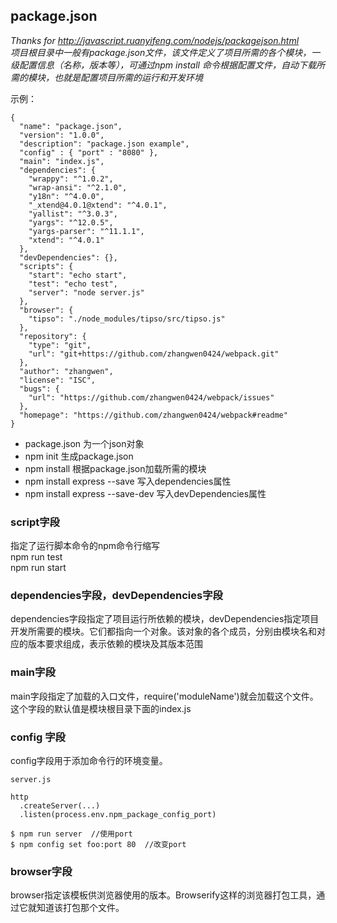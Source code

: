 ## package.json
*Thanks for http://javascript.ruanyifeng.com/nodejs/packagejson.html*  
*项目根目录中一般有package.json文件，该文件定义了项目所需的各个模块，一级配置信息（名称，版本等），可通过npm install 命令根据配置文件，自动下载所需的模块，也就是配置项目所需的运行和开发环境*

示例：
```
{
  "name": "package.json",
  "version": "1.0.0",
  "description": "package.json example",
  "config" : { "port" : "8080" },
  "main": "index.js",
  "dependencies": {
    "wrappy": "^1.0.2",
    "wrap-ansi": "^2.1.0",
    "y18n": "^4.0.0",
    "_xtend@4.0.1@xtend": "^4.0.1",
    "yallist": "^3.0.3",
    "yargs": "^12.0.5",
    "yargs-parser": "^11.1.1",
    "xtend": "^4.0.1"
  },
  "devDependencies": {},
  "scripts": {
    "start": "echo start",
    "test": "echo test",
    "server": "node server.js"
  },
  "browser": {
    "tipso": "./node_modules/tipso/src/tipso.js"
  },
  "repository": {
    "type": "git",
    "url": "git+https://github.com/zhangwen0424/webpack.git"
  },
  "author": "zhangwen",
  "license": "ISC",
  "bugs": {
    "url": "https://github.com/zhangwen0424/webpack/issues"
  },
  "homepage": "https://github.com/zhangwen0424/webpack#readme"
}
```
* package.json 为一个json对象
* npm init 生成package.json
* npm install 根据package.json加载所需的模块
* npm install express --save 写入dependencies属性
* npm install express --save-dev 写入devDependencies属性

### script字段
指定了运行脚本命令的npm命令行缩写  
npm run test  
npm run start

### dependencies字段，devDependencies字段
dependencies字段指定了项目运行所依赖的模块，devDependencies指定项目开发所需要的模块。它们都指向一个对象。该对象的各个成员，分别由模块名和对应的版本要求组成，表示依赖的模块及其版本范围

### main字段
main字段指定了加载的入口文件，require('moduleName')就会加载这个文件。这个字段的默认值是模块根目录下面的index.js

### config 字段
config字段用于添加命令行的环境变量。
```
server.js

http
  .createServer(...)
  .listen(process.env.npm_package_config_port)

$ npm run server  //使用port
$ npm config set foo:port 80  //改变port
```

### browser字段
browser指定该模板供浏览器使用的版本。Browserify这样的浏览器打包工具，通过它就知道该打包那个文件。